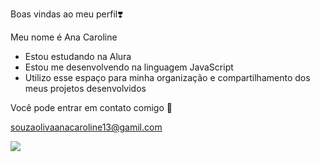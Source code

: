 Boas vindas ao meu perfil❣️

Meu nome é Ana Caroline

- Estou estudando na Alura
- Estou me desenvolvendo na linguagem JavaScript
- Utilizo esse espaço para minha organização e compartilhamento dos meus projetos desenvolvidos

Você pode entrar em contato comigo 📧

souzaolivaanacaroline13@gamil.com

![](https://media1.tenor.com/m/g9WRGLK3JSwAAAAd/dog-happy-dog.gif)
